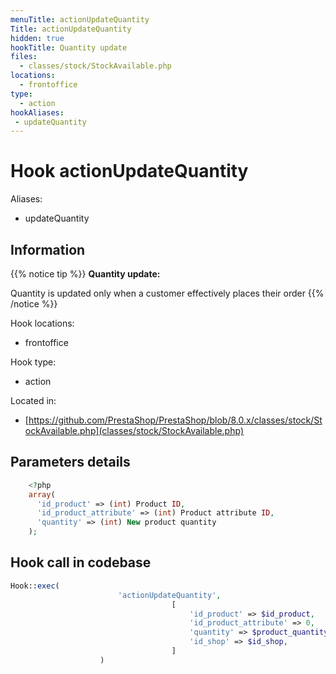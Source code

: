 ```yaml
---
menuTitle: actionUpdateQuantity
Title: actionUpdateQuantity
hidden: true
hookTitle: Quantity update
files:
  - classes/stock/StockAvailable.php
locations:
  - frontoffice
type:
  - action
hookAliases:
 - updateQuantity
---
```


# Hook actionUpdateQuantity

Aliases: 
 - updateQuantity



## Information

{{% notice tip %}}
**Quantity update:** 

Quantity is updated only when a customer effectively places their order
{{% /notice %}}

Hook locations: 
  - frontoffice

Hook type: 
  - action

Located in: 
  - [https://github.com/PrestaShop/PrestaShop/blob/8.0.x/classes/stock/StockAvailable.php](classes/stock/StockAvailable.php)

## Parameters details

```php
    <?php
    array(
      'id_product' => (int) Product ID,
      'id_product_attribute' => (int) Product attribute ID,
      'quantity' => (int) New product quantity
    );
```

## Hook call in codebase

```php
Hook::exec(
                        'actionUpdateQuantity',
                                    [
                                        'id_product' => $id_product,
                                        'id_product_attribute' => 0,
                                        'quantity' => $product_quantity,
                                        'id_shop' => $id_shop,
                                    ]
                    )
```